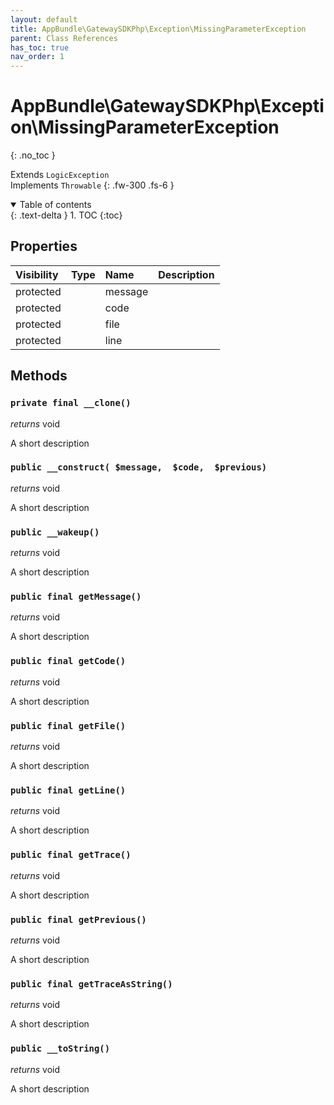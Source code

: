 ```yaml
---
layout: default
title: AppBundle\GatewaySDKPhp\Exception\MissingParameterException
parent: Class References
has_toc: true
nav_order: 1
---
```


# AppBundle\GatewaySDKPhp\Exception\MissingParameterException
{: .no_toc }

Extends `LogicException` <br> Implements `Throwable`
{: .fw-300 .fs-6 }

<details open markdown="block">
  <summary>
    Table of contents
  </summary>
  {: .text-delta }
1. TOC
{:toc}
</details>

## Properties

| Visibility | Type | Name | Description |
| :--- | :--- | :--- | :--- |
| protected |  | message |  |
| protected |  | code |  |
| protected |  | file |  |
| protected |  | line |  |


## Methods

### `private final __clone()`

*returns* void

A short description

### `public __construct( $message,  $code,  $previous)`

*returns* void

A short description

### `public __wakeup()`

*returns* void

A short description

### `public final getMessage()`

*returns* void

A short description

### `public final getCode()`

*returns* void

A short description

### `public final getFile()`

*returns* void

A short description

### `public final getLine()`

*returns* void

A short description

### `public final getTrace()`

*returns* void

A short description

### `public final getPrevious()`

*returns* void

A short description

### `public final getTraceAsString()`

*returns* void

A short description

### `public __toString()`

*returns* void

A short description

